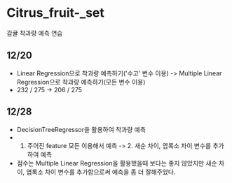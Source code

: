 # Citrus_fruit-_set
감귤 착과량 예측 연습
## 12/20
- Linear Regression으로 착과량 예측하기('수고' 변수 이용) -> Multiple Linear Regression으로 착과량 예측하기(모든 변수 이용)
- 232 / 275 -> 206 / 275

## 12/28
- DecisionTreeRegressor을 활용하여 착과량 예측
- 1. 주어진 feature 모든 이용해서 예측 -> 2. 새순 차이, 엽록소 차이 변수를 추가하여 예측
- 점수는 Multiple Linear Regression을 활용했을때 보다는 좋지 않았지만 새순 차이, 엽록소 차이 변수를 추가함으로써 예측을 좀 더 잘해주었다.
